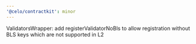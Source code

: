 ```yaml
---
'@celo/contractkit': minor
---
```


ValidatorsWrapper: add registerValidatorNoBls to allow registration without BLS keys which are not supported in L2
